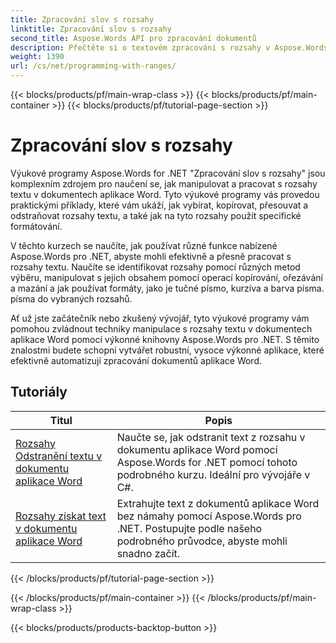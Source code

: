 ```yaml
---
title: Zpracování slov s rozsahy
linktitle: Zpracování slov s rozsahy
second_title: Aspose.Words API pro zpracování dokumentů
description: Přečtěte si o textovém zpracování s rozsahy v Aspose.Words pro .NET. Naučte se manipulovat a formátovat konkrétní rozsahy textu v dokumentech aplikace Word pomocí podrobných výukových programů a ukázkových kódů.
weight: 1390
url: /cs/net/programming-with-ranges/
---
```


{{< blocks/products/pf/main-wrap-class >}}
{{< blocks/products/pf/main-container >}}
{{< blocks/products/pf/tutorial-page-section >}}

# Zpracování slov s rozsahy

Výukové programy Aspose.Words for .NET "Zpracování slov s rozsahy" jsou komplexním zdrojem pro naučení se, jak manipulovat a pracovat s rozsahy textu v dokumentech aplikace Word. Tyto výukové programy vás provedou praktickými příklady, které vám ukáží, jak vybírat, kopírovat, přesouvat a odstraňovat rozsahy textu, a také jak na tyto rozsahy použít specifické formátování.

V těchto kurzech se naučíte, jak používat různé funkce nabízené Aspose.Words pro .NET, abyste mohli efektivně a přesně pracovat s rozsahy textu. Naučíte se identifikovat rozsahy pomocí různých metod výběru, manipulovat s jejich obsahem pomocí operací kopírování, ořezávání a mazání a jak používat formáty, jako je tučné písmo, kurzíva a barva písma. písma do vybraných rozsahů.

Ať už jste začátečník nebo zkušený vývojář, tyto výukové programy vám pomohou zvládnout techniky manipulace s rozsahy textu v dokumentech aplikace Word pomocí výkonné knihovny Aspose.Words pro .NET. S těmito znalostmi budete schopni vytvářet robustní, vysoce výkonné aplikace, které efektivně automatizují zpracování dokumentů aplikace Word.

 ## Tutoriály
| Titul | Popis |
| --- | --- |
| [Rozsahy Odstranění textu v dokumentu aplikace Word](./ranges-delete-text/) | Naučte se, jak odstranit text z rozsahu v dokumentu aplikace Word pomocí Aspose.Words for .NET pomocí tohoto podrobného kurzu. Ideální pro vývojáře v C#. |
| [Rozsahy získat text v dokumentu aplikace Word](./ranges-get-text/) | Extrahujte text z dokumentů aplikace Word bez námahy pomocí Aspose.Words pro .NET. Postupujte podle našeho podrobného průvodce, abyste mohli snadno začít. |
{{< /blocks/products/pf/tutorial-page-section >}}

{{< /blocks/products/pf/main-container >}}
{{< /blocks/products/pf/main-wrap-class >}}

{{< blocks/products/products-backtop-button >}}
